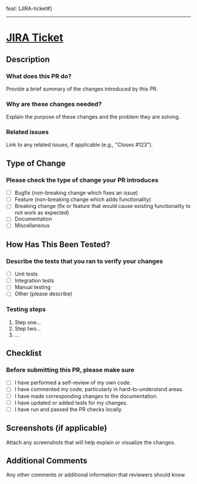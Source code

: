feat: [JIRA-ticket#] <!-- add-title-here -->
<!-- 
TITLE should be in following format, default scope is feat above:

    scope: [JIRA-ticket-number] Concise PR title

Scopes with definitions:

  fix:  a commit of the type fix patches a bug in your codebase
        (this correlates with PATCH in semantic versioning).

  feat: a commit of the type feat introduces a new feature to the codebase
        (this correlates with MINOR in semantic versioning).

  BREAKING CHANGE: a commit that has the text BREAKING CHANGE: at the beginning of
                   its optional body or footer section introduces a breaking API change
                   (correlating with MAJOR in semantic versioning).

  Others: commit types other than fix: and feat: are allowed,
          like chore:, docs:, style:, refactor:, perf:, test:, and others.
          Notice these types are not mandated by the conventional commits specification,
          and have no implicit effect in semantic versioning (unless they include a BREAKING CHANGE).

We use conventional commits spec: https://www.conventionalcommits.org/en/v1.0.0/
And commitizen to manage version bumps & changelog
-->

---

# [JIRA Ticket](LINK_TO_STORY)

## Description

### What does this PR do?

Provide a brief summary of the changes introduced by this PR.

### Why are these changes needed?

Explain the purpose of these changes and the problem they are solving.

### Related issues

Link to any related issues, if applicable (e.g., "Closes #123").

## Type of Change

### Please check the type of change your PR introduces

- [ ] Bugfix (non-breaking change which fixes an issue)
- [ ] Feature (non-breaking change which adds functionality)
- [ ] Breaking change (fix or feature that would cause existing functionality to not work as expected)
- [ ] Documentation
- [ ] Miscellaneous

## How Has This Been Tested?

### Describe the tests that you ran to verify your changes

- [ ] Unit tests
- [ ] Integration tests
- [ ] Manual testing
- [ ] Other (please describe)

### Testing steps

1. Step one...
2. Step two...
3. ...

## Checklist

### Before submitting this PR, please make sure

- [ ] I have performed a self-review of my own code.
- [ ] I have commented my code, particularly in hard-to-understand areas.
- [ ] I have made corresponding changes to the documentation.
- [ ] I have updated or added tests for my changes.
- [ ] I have run and passed the PR checks locally.

## Screenshots (if applicable)

Attach any screenshots that will help explain or visualize the changes.

## Additional Comments

Any other comments or additional information that reviewers should know.
